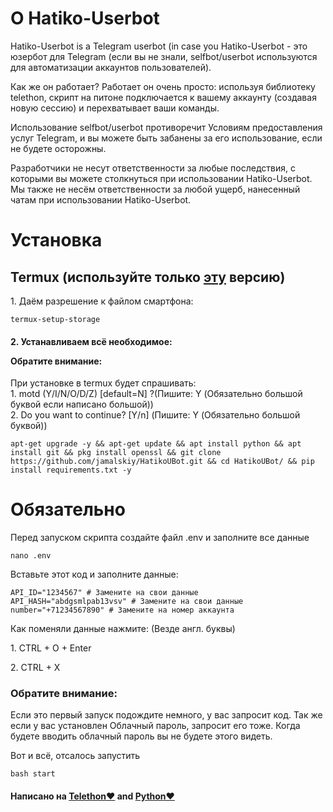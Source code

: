 <h1>О Hatiko-Userbot</h1>

<p>Hatiko-Userbot is a Telegram userbot (in case you Hatiko-Userbot - это юзербот для Telegram (если вы не знали, selfbot/userbot используются для автоматизации аккаунтов пользователей).

Как же он работает? Работает он очень просто: используя библиотеку telethon, скрипт на питоне подключается к вашему аккаунту (создавая новую сессию) и перехватывает ваши команды.



Использование selfbot/userbot противоречит Условиям предоставления услуг Telegram, и вы можете быть забанены за его использование, если не будете осторожны.



Разработчики не несут ответственности за любые последствия, с которыми вы можете столкнуться при использовании Hatiko-Userbot. Мы также не несём ответственности за любой ущерб, нанесенный чатам при использовании Hatiko-Userbot.</p>



<h1>Установка</h1>

<h2>Termux (используйте только <a href='https://www.google.com/url?sa=t&source=web&rct=j&opi=89978449&url=https://github.com/termux/termux-app/releases/download/v0.118.0/termux-app_v0.118.0%2Bgithub-debug_arm64-v8a.apk&ved=2ahUKEwjYuqHK1OiEAxUVAhAIHTsOASEQFnoECA8QAQ&usg=AOvVaw32pfVX2vAJMkK9hWOXzM2E'>эту</a> версию)</h2>


<p>1. Даём разрешение к файлом смартфона:</p>
<pre><code>termux-setup-storage</code></pre>
<h4><p>2. Устанавливаем всё необходимое:</p> Обратите внимание:</h4>

<p>При установке в termux будет спрашивать: </br>1. motd (Y/I/N/O/D/Z) [default=N] ?(Пишите: Y (Обязательно большой буквой если написано большой))</br>2. Do you want to continue? [Y/n] (Пишите: Y (Обязательно большой буквой))</p>
<pre><code>apt-get upgrade -y && apt-get update && apt install python && apt install git && pkg install openssl && git clone https://github.com/jamalskiy/HatikoUBot.git && cd HatikoUBot/ && pip install requirements.txt -y
</code></pre>

<h1>Обязательно</h1>

<p>Перед запуском скрипта создайте файл .env и заполните все данные</p>

<pre><code>nano .env
</code></pre>

<p>Вставьте этот код и заполните данные:</p>

```
API_ID="1234567" # Замените на свои данные
API_HASH="abdgsmlpab13vsv" # Замените на свои данные
number="+71234567890" # Замените на номер аккаунта 
```



<p>Как поменяли данные нажмите: (Везде англ. буквы)</p>
<p>1. CTRL + O + Enter</p>
<p>2. CTRL + X</p>

<h3>Обратите внимание:</h3>

<p>Если это первый запуск подождите немного, у вас запросит код. Так же если у вас установлен Облачный пароль, запросит его тоже. Когда будете вводить облачный пароль вы не будете этого видеть.</p>

<p>Вот и всё, отсалось запустить</p>

<pre><code>bash start
</code></pre>



<h4>Написано на <a href='https://github.com/LonamiWebs/Telethon'>Telethon❤️</a> and <a href='https://github.com/python'>Python❤️</a></h4>

